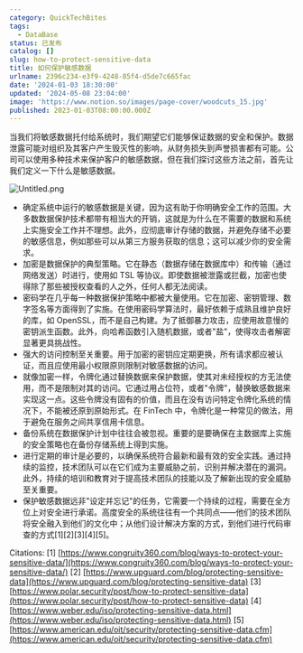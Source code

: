 ```yaml
---
category: QuickTechBites
tags:
  - DataBase
status: 已发布
catalog: []
slug: how-to-protect-sensitive-data
title: 如何保护敏感数据
urlname: 2396c234-e3f9-4248-85f4-d5de7c665fac
date: '2024-01-03 18:30:00'
updated: '2024-05-08 23:04:00'
image: 'https://www.notion.so/images/page-cover/woodcuts_15.jpg'
published: 2023-01-03T08:00:00.000Z
---
```


当我们将敏感数据托付给系统时，我们期望它们能够保证数据的安全和保护。数据泄露可能对组织及其客户产生毁灭性的影响，从财务损失到声誉损害都有可能。公司可以使用多种技术来保护客户的敏感数据，但在我们探讨这些方法之前，首先让我们定义一下什么是敏感数据。


![Untitled.png](https://prod-files-secure.s3.us-west-2.amazonaws.com/5d24fe63-e567-4804-86f9-9fdc62e13082/aa7e6578-50d6-4f37-a4e4-28071bd0fba3/Untitled.png?X-Amz-Algorithm=AWS4-HMAC-SHA256&X-Amz-Content-Sha256=UNSIGNED-PAYLOAD&X-Amz-Credential=ASIAZI2LB466QHLEFCLO%2F20250419%2Fus-west-2%2Fs3%2Faws4_request&X-Amz-Date=20250419T053913Z&X-Amz-Expires=3600&X-Amz-Security-Token=IQoJb3JpZ2luX2VjEP3%2F%2F%2F%2F%2F%2F%2F%2F%2F%2FwEaCXVzLXdlc3QtMiJHMEUCIFVZEJtD9yaFYEyutzJaY4WVb5NKr98xj5itp2VX6BMsAiEAsgsSh1gM0grl605vtbKJK9YfN%2BdwzmosgoqSvdiVzXMqiAQIhv%2F%2F%2F%2F%2F%2F%2F%2F%2F%2FARAAGgw2Mzc0MjMxODM4MDUiDCXH%2Fj94TWjGlSqy2yrcA7LbxIuVpCyGWVTrdLtO1GZjzQeaX6Bc0ODmQOnGHrk3v73mKdgdnYZGrXRlIKhvBoFFCU6hk4kFobF%2B3YnpsYrIifotENuqoteZmMzVJ7EX0sT0LfjTmDsuHp6ZdySS5EJhpjGmLfLfS9HAILo6O5%2F%2BGNWlJf1g5w%2FTeX0NZLjlzir6HS6XdYoNtb4wchgxuruxnk4AsjDLX5JUyVadTLuIkVeTxwB53q0CXbSg4t3oxgmKGMpVJ2WCfSpffK3OmlIE9ypTs36zwBwmYd9K7gzNolNPtsPhmNSvICIUJ8cgeUit23a31ZQkgfqdtQS0dle%2FcAc8grbzLzCPv1UN4rD%2B0vSIGdIrj9X2%2Bim2VeWAz%2Bp9yOjzUuU6j7wU3JcYHSQA%2FVxuUEVkvzrSmelAFmxAtOVnKWSRsXIeMNGTs6WpOg6dWxmfJUdWvXM7uRURvZZb6Yfabl8zru%2Fe%2Fx6m6qeUkyt1mXuEXq8mobv1Lrs%2BDSpv82eYxeAiGhmTUQKouodhKUiTKgsK2eLRabkXqnq4bRyaMnq%2FDa9gFOkwbsRHpCJ93kJpxMAEzUgI1VUoi4WtJm7MnZTFbyFqXgbYsYxek40Hb7IepXOHicrtAKUWZmUHsDNOmMu7NgS2MOjWjMAGOqUBmSyladk5SbtJlfj%2FuATiIb7v%2BL%2Fj%2FsjFUZBYhRvyOmPPHgyqkT0YiVOqCbwA8W7mLe5v0tKwYPTN8BZte6YTfAVpjSa8fnBj1peGJ%2F911OzSchlEvK2IvbeFjN0m1uXsKMl24yBR0eQ6tYi8WTQAZ4ysSkGRkrwYEgdLh07SvQ7yI2uqD8YanBHUsKBfez0yAEdEcTY5AiQbtwEHXOLw3jvd56Iu&X-Amz-Signature=f3b485c8f5b16f5114e452d571a585b4fa78635305e65414f86814e3163d4259&X-Amz-SignedHeaders=host&x-id=GetObject)

- 确定系统中运行的敏感数据是关键，因为这有助于你明确安全工作的范围。大多数数据保护技术都带有相当大的开销，这就是为什么在不需要的数据和系统上实施安全工作并不理想。此外，应彻底审计存储的数据，并避免存储不必要的敏感信息，例如那些可以从第三方服务获取的信息；这可以减少你的安全需求。
- 加密是数据保护的典型策略。它在静态（数据存储在数据库中）和传输（通过网络发送）时进行，使用如 TSL 等协议。即使数据被泄露或拦截，加密也使得除了那些被授权查看的人之外，任何人都无法阅读。
- 密码学在几乎每一种数据保护策略中都被大量使用。它在加密、密钥管理、数字签名等方面得到了实施。在使用密码学算法时，最好依赖于成熟且维护良好的库，如 OpenSSL，而不是自己构建。为了抵御暴力攻击，应使用故意慢的密钥派生函数。此外，向哈希函数引入随机数据，或者"盐"，使得攻击者解密显著更具挑战性。
- 强大的访问控制至关重要。用于加密的密钥应定期更换，所有请求都应被认证，而且应使用最小权限原则限制对敏感数据的访问。
- 就像加密一样，令牌化通过替换数据来保护数据，使其对未经授权的方无法使用，而不是限制对其的访问。它通过用占位符，或者"令牌"，替换敏感数据来实现这一点。这些令牌没有固有的价值，而且在没有访问特定令牌化系统的情况下，不能被还原到原始形式。在 FinTech 中，令牌化是一种常见的做法，用于避免在服务之间共享信用卡信息。
- 备份系统在数据保护计划中往往会被忽视。重要的是要确保在主数据库上实施的安全策略也在备份存储系统上得到实施。
- 进行定期的审计是必要的，以确保系统符合最新和最有效的安全实践。通过持续的监控，技术团队可以在它们成为主要威胁之前，识别并解决潜在的漏洞。此外，持续的培训和教育对于提高技术团队的技能以及了解新出现的安全威胁至关重要。
- 保护敏感数据远非"设定并忘记"的任务，它需要一个持续的过程，需要在全方位上对安全进行承诺。高度安全的系统往往有一个共同点——他们的技术团队将安全融入到他们的文化中；从他们设计解决方案的方式，到他们进行代码审查的方式[1][2][3][4][5]。

Citations:
[1] [https://www.congruity360.com/blog/ways-to-protect-your-sensitive-data/](https://www.congruity360.com/blog/ways-to-protect-your-sensitive-data/)
[2] [https://www.upguard.com/blog/protecting-sensitive-data](https://www.upguard.com/blog/protecting-sensitive-data)
[3] [https://www.polar.security/post/how-to-protect-sensitive-data](https://www.polar.security/post/how-to-protect-sensitive-data)
[4] [https://www.weber.edu/iso/protecting-sensitive-data.html](https://www.weber.edu/iso/protecting-sensitive-data.html)
[5] [https://www.american.edu/oit/security/protecting-sensitive-data.cfm](https://www.american.edu/oit/security/protecting-sensitive-data.cfm)

